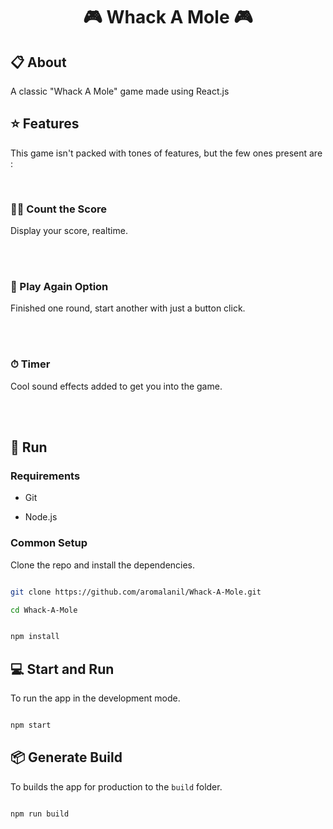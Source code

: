 
<h1 align="center">🎮 Whack A Mole 🎮</h1>


## 📋 About

  

A classic "Whack A Mole" game made using React.js

  

## ⭐️ Features

  

This game isn't packed with tones of features, but the few ones present are :

  

<br/>

  

### ✌🏽 Count the Score

  

Display your score, realtime.

<br/><br/>

  

### 🤸‍ Play Again Option

  

Finished one round, start another with just a button click.

<br/><br/>

  

### ⏱ Timer

  

Cool sound effects added to get you into the game.

<br/><br/>

  

## 💾 Run

  

### Requirements

  

* Git

* Node.js

  

### Common Setup

  

Clone the repo and install the dependencies.

  

```bash

git clone https://github.com/aromalanil/Whack-A-Mole.git

cd Whack-A-Mole

```

  

```bash

npm install

```

  

## 💻 Start and Run

  

To run the app in the development mode.

  

```bash

npm start

```

  

## 📦 Generate Build

  

To builds the app for production to the `build` folder.

  

```bash

npm run build

```